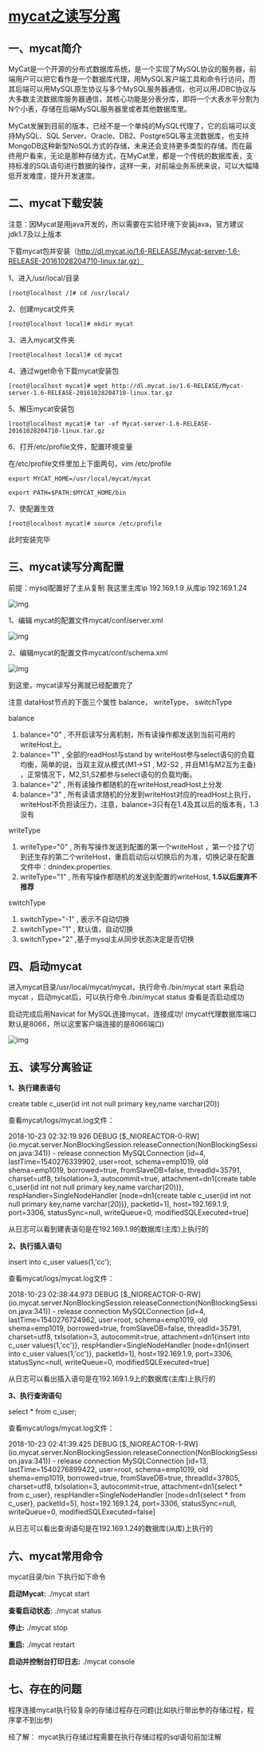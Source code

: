 # [mycat之读写分离](https://www.cnblogs.com/kiko2014551511/p/11534020.html)

##  

## **一、mycat简介**

MyCat是一个开源的分布式数据库系统，是一个实现了MySQL协议的服务器，前端用户可以把它看作是一个数据库代理，用MySQL客户端工具和命令行访问，而其后端可以用MySQL原生协议与多个MySQL服务器通信，也可以用JDBC协议与大多数主流数据库服务器通信，其核心功能是分表分库，即将一个大表水平分割为N个小表，存储在后端MySQL服务器里或者其他数据库里。

MyCat发展到目前的版本，已经不是一个单纯的MySQL代理了，它的后端可以支持MySQL、SQL Server、Oracle、DB2、PostgreSQL等主流数据库，也支持MongoDB这种新型NoSQL方式的存储，未来还会支持更多类型的存储。而在最终用户看来，无论是那种存储方式，在MyCat里，都是一个传统的数据库表，支持标准的SQL语句进行数据的操作，这样一来，对前端业务系统来说，可以大幅降低开发难度，提升开发速度。

 

## **二、mycat下载安装**

注意：因Mycat是用java开发的，所以需要在实验环境下安装java，官方建议jdk1.7及以上版本

 下载mycat包并安装（http://dl.mycat.io/1.6-RELEASE/Mycat-server-1.6-RELEASE-20161028204710-linux.tar.gz）

 

1、进入/usr/local/目录

```
[root@localhost /]# cd /usr/local/
```

2、创建mycat文件夹

```
[root@localhost local]# mkdir mycat
```

3、进入mycat文件夹

```
[root@localhost local]# cd mycat
```

4、通过wget命令下载mycat安装包

```
[root@localhost mycat]# wget http://dl.mycat.io/1.6-RELEASE/Mycat-server-1.6-RELEASE-20161028204710-linux.tar.gz
```

5、解压mycat安装包

```
[root@localhost mycat]# tar -xf Mycat-server-1.6-RELEASE-20161028204710-linux.tar.gz
```

6、打开/etc/profile文件，配置环境变量

在/etc/profile文件里加上下面两句，vim /etc/profile  

```
export MYCAT_HOME=/usr/local/mycat/mycat

export PATH=$PATH:$MYCAT_HOME/bin
```

7、使配置生效

```
[root@localhost mycat]# source /etc/profile
```

 

此时安装完毕

 

## **三、mycat读写分离配置**

前提：mysql配置好了主从复制  我这里主库ip 192.169.1.9 从库ip 192.169.1.24 

![img](https://github.com/caozhonggit/word/blob/master/mycat1.png)

 

 

 

1、编辑 mycat的配置文件mycat/conf/server.xml

 ![img](https://github.com/caozhonggit/word/blob/master/mycat2.png)

 

 

2、编辑mycat的配置文件mycat/conf/schema.xml

![img](https://github.com/caozhonggit/word/blob/master/mycat3.png)

 到这里，mycat读写分离就已经配置完了

 

注意 dataHost节点的下面三个属性 balance， writeType， switchType

balance

1. balance="0" , 不开启读写分离机制，所有读操作都发送到当前可用的writeHost上。
2. balance="1" , 全部的readHost与stand by writeHost参与select语句的负载均衡，简单的说，当双主双从模式(M1->S1 , M2-S2 , 并且M1与M2互为主备) ，正常情况下，M2,S1,S2都参与select语句的负载均衡。
3. balance="2" , 所有读操作都随机的在writeHost,readHost上分发
4. balance="3" , 所有读请求随机的分发到writeHost对应的readHost上执行，writeHost不负担读压力，注意，balance=3只有在1.4及其以后的版本有，1.3没有

writeType

1. writeType="0" , 所有写操作发送到配置的第一个writeHost ，第一个挂了切到还生存的第二个writeHost，重启启动后以切换后的为准，切换记录在配置文件中：dnindex.properties.
2. writeType="1" , 所有写操作都随机的发送到配置的writeHost, **1.5以后废弃不推荐** 

switchType

1. switchType="-1" , 表示不自动切换
2. switchType="1" , 默认值，自动切换
3. switchType="2" ,基于mysql主从同步状态决定是否切换

 

 

## **四、启动mycat**

进入mycat目录/usr/local/mycat/mycat，执行命令./bin/mycat start 来启动mycat ，启动mycat后，可以执行命令./bin/mycat status 查看是否启动成功

启动完成后用Navicat for MySQL连接mycat，连接成功! (mycat代理数据库端口默认是8066，所以这里客户端连接的是8066端口)

 ![img](https://github.com/caozhonggit/word/blob/master/mycat4.png)

 

## 五、读写分离验证

**1、执行建表语句**

create table c_user(id int not null primary key,name varchar(20))

查看mycat/logs/mycat.log文件：

2018-10-23 02:32:19.926 DEBUG [$_NIOREACTOR-0-RW] (io.mycat.server.NonBlockingSession.releaseConnection(NonBlockingSession.java:341)) - release connection MySQLConnection [id=4, lastTime=1540276339902, user=root, schema=emp1019, old shema=emp1019, borrowed=true, fromSlaveDB=false, threadId=35791, charset=utf8, txIsolation=3, autocommit=true, attachment=dn1{create table c_user(id int not null primary key,name varchar(20))}, respHandler=SingleNodeHandler [node=dn1{create table c_user(id int not null primary key,name varchar(20))}, packetId=1], host=192.169.1.9, port=3306, statusSync=null, writeQueue=0, modifiedSQLExecuted=true]

 从日志可以看到建表语句是在192.169.1.9的数据库(主库)上执行的

**2、执行插入语句**

 insert into c_user values(1,'cc');

 查看mycat/logs/mycat.log文件：

 2018-10-23 02:38:44.973 DEBUG [$_NIOREACTOR-0-RW] (io.mycat.server.NonBlockingSession.releaseConnection(NonBlockingSession.java:341)) - release connection MySQLConnection [id=4, lastTime=1540276724962, user=root, schema=emp1019, old shema=emp1019, borrowed=true, fromSlaveDB=false, threadId=35791, charset=utf8, txIsolation=3, autocommit=true, attachment=dn1{insert into c_user values(1,'cc')}, respHandler=SingleNodeHandler [node=dn1{insert into c_user values(1,'cc')}, packetId=1], host=192.169.1.9, port=3306, statusSync=null, writeQueue=0, modifiedSQLExecuted=true]

 从日志可以看出插入语句是在192.169.1.9上的数据库(主库)上执行的

**3、执行查询语句**

 select * from c_user;

查看mycat/logs/mycat.log文件：

2018-10-23 02:41:39.425 DEBUG [$_NIOREACTOR-1-RW] (io.mycat.server.NonBlockingSession.releaseConnection(NonBlockingSession.java:341)) - release connection MySQLConnection [id=13, lastTime=1540276899422, user=root, schema=emp1019, old shema=emp1019, borrowed=true, fromSlaveDB=true, threadId=37805, charset=utf8, txIsolation=3, autocommit=true, attachment=dn1{select * from c_user}, respHandler=SingleNodeHandler [node=dn1{select * from c_user}, packetId=5], host=192.169.1.24, port=3306, statusSync=null, writeQueue=0, modifiedSQLExecuted=false] 

从日志可以看出查询语句是在192.169.1.24的数据库(从库)上执行的

 

## 六、mycat常用命令

mycat目录/bin 下执行如下命令

**启动Mycat:** ./mycat start

**查看启动状态:** ./mycat status

**停止:** ./mycat stop

**重启:** ./mycat restart

**启动并控制台打印日志:** ./mycat console

 

## 七、存在的问题

 程序连接mycat执行较复杂的存储过程存在问题(比如执行带出参的存储过程，程序拿不到出参)

   经了解： mycat执行存储过程需要在执行存储过程的sql语句前加注解